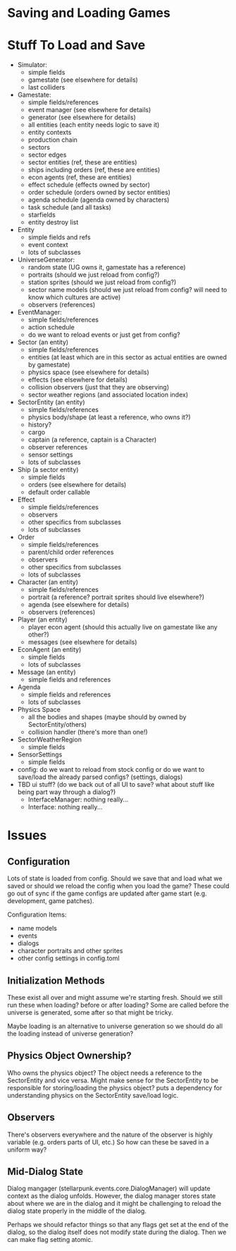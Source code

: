 Saving and Loading Games
========================

# Stuff To Load and Save
* Simulator:
    * simple fields
    * gamestate (see elsewhere for details)
    * last colliders
* Gamestate:
    * simple fields/references
    * event manager (see elsewhere for details)
    * generator (see elsewhere for details)
    * all entities (each entity needs logic to save it)
    * entity contexts
    * production chain
    * sectors
    * sector edges
    * sector entities (ref, these are entities)
    * ships including orders (ref, these are entities)
    * econ agents (ref, these are entities)
    * effect schedule (effects owned by sector)
    * order schedule (orders owned by sector entities)
    * agenda schedule (agenda owned by characters)
    * task schedule (and all tasks)
    * starfields
    * entity destroy list
* Entity
    * simple fields and refs
    * event context
    * lots of subclasses
* UniverseGenerator:
    * random state (UG owns it, gamestate has a reference)
    * portraits (should we just reload from config?)
    * station sprites (should we just reload from config?)
    * sector name models (should we just reload from config? will need to know which cultures are active)
    * observers (references)
* EventManager:
    * simple fields/references
    * action schedule
    * do we want to reload events or just get from config?
* Sector (an entity)
    * simple fields/references
    * entities (at least which are in this sector as actual entities are owned
      by gamestate)
    * physics space (see elsewhere for details)
    * effects (see elsewhere for details)
    * collision observers (just that they are observing)
    * sector weather regions (and associated location index)
* SectorEntity (an entity)
    * simple fields/references
    * physics body/shape (at least a reference, who owns it?)
    * history?
    * cargo
    * captain (a reference, captain is a Character)
    * observer references
    * sensor settings
    * lots of subclasses
* Ship (a sector entity)
    * simple fields
    * orders (see elsewhere for details)
    * default order callable
* Effect
    * simple fields/references
    * observers
    * other specifics from subclasses
    * lots of subclasses
* Order
    * simple fields/references
    * parent/child order references
    * observers
    * other specifics from subclasses
    * lots of subclasses
* Character (an entity)
    * simple fields/references
    * portrait (a reference? portrait sprites should live elsewhere?)
    * agenda (see elsewhere for details)
    * observers (references)
* Player (an entity)
    * player econ agent (should this actually live on gamestate like any other?)
    * messages (see elsewhere for details)
* EconAgent (an entity)
    * simple fields
    * lots of subclasses
* Message (an entity)
    * simple fields and references
* Agenda
    * simple fields and references
    * lots of subclasses
* Physics Space
    * all the bodies and shapes (maybe should by owned by SectorEntity/others)
    * collision handler (there's more than one!)
* SectorWeatherRegion
    * simple fields
* SensorSettings
    * simple fields
* config: do we want to reload from stock config or do we want to save/load the
  already parsed configs? (settings, dialogs)
* TBD ui stuff? (do we back out of all UI to save? what about stuff like being
  part way through a dialog?)
    * InterfaceManager: nothing really...
    * Interface: nothing really...

# Issues

## Configuration
Lots of state is loaded from config. Should we save that and load what we saved
or should we reload the config when you load the game? These could go out of
sync if the game configs are updated after game start (e.g. development, game
patches).

Configuration Items:
* name models
* events
* dialogs
* character portraits and other sprites
* other config settings in config.toml

## Initialization Methods
These exist all over and might assume we're starting fresh. Should we still
run these when loading? before or after loading? Some are called before the
universe is generated, some after so that might be tricky.

Maybe loading is an alternative to universe generation so we should do all the
loading instead of universe generation?

## Physics Object Ownership?
Who owns the physics object? The object needs a reference to the SectorEntity
and vice versa. Might make sense for the SectorEntity to be responsible for
storing/loading the physics object? puts a dependency for understanding
physics on the SectorEntity save/load logic.

## Observers
There's observers everywhere and the nature of the observer is highly variable
(e.g. orders parts of UI, etc.) So how can these be saved in a uniform way?

## Mid-Dialog State
Dialog mangager (stellarpunk.events.core.DialogManager) will update context as
the dialog unfolds. However, the dialog manager stores state about where we are
in the dialog and it might be challenging to reload the dialog state properly
in the middle of the dialog.

Perhaps we should refactor things so that any flags get set at the end of the
dialog, so the dialog itself does not modify state during the dialog. Then we
can make flag setting atomic.

